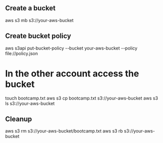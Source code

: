## Create a bucket

aws s3 mb s3://your-aws-bucket

## Create bucket policy

aws s3api put-bucket-policy --bucket your-aws-bucket --policy file://policy.json

# In the other account access the bucket

touch bootcamp.txt
aws s3 cp bootcamp.txt s3://your-aws-bucket
aws s3 ls s3://your-aws-bucket


## Cleanup

aws s3 rm s3://your-aws-bucket/bootcamp.txt
aws s3 rb s3://your-aws-bucket